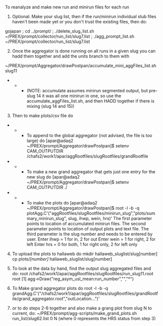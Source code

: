 To reanalyze and make new run and minirun files for each run

1) Optional: Make your slug list, then if the run/minirun individual stub files haven't been made yet or you don't trust the existing files, then do:

 gojapan ; cd ../prompt/ ; ./delete_slug_list.sh ~/PREX/prompt/collector/run_list/slug7.list ; ./agg_prompt_list.sh ~/PREX/prompt/collector/run_list/slug7.list

2) Once the aggregator is done running on all runs in a given slug you can hadd them together and add the units branch to them with

 ~/PREX/prompt/Aggregator/drawPostpan/accumulate_mini_aggFiles_list.sh slug11

 - - - (NOTE: accumulate assumes minirun segmented output, but pre-slug 14 it was all one minirun in one, so use the accumulate_aggFiles_list.sh, and then HADD together if there is mixing (slug 14 and 15))

3) Then to make plots/csv file do

 - - - To append to the global aggregator (not advised, the file is too large) do
 [apar@adaq2 ~/PREX/prompt/Aggregator/drawPostpan]$ setenv CAM_OUTPUTDIR /chafs2/work1/apar/aggRootfiles/slugRootfiles/grandRootfile
 - - - To make a new grand aggregator that gets just one entry for the new slug do
 [apar@adaq2 ~/PREX/prompt/Aggregator/drawPostpan]$ setenv CAM_OUTPUTDIR ./

 - - - To make the plots do
 [apar@adaq2 ~/PREX/prompt/Aggregator/drawPostpan]$ root -l -b -q plotAgg.C'("aggRootfiles/slugRootfiles/minirun_slug","plots/summary_minirun_slug", slug, ihwp, wein, hrs)'
 The first parameter points to location of accumulated minirun files.
 The second parameter points to location of output plots and text file.
 The third parameter is the slug number and needs to be entered by user.
 Enter ihwp = 1 for in, 2 for out
 Enter wein = 1 for right, 2 for left
 Enter hrs = 0 for both, 1 for right only, 2 for left only

4) To upload the plots to hallaweb do
 mkdir hallaweb_sluglist/slug[number]
 cp plots/*[number]* hallaweb_sluglist/slug[number]

5) To look at the data by hand, find the output slug aggregated files and do:
 root /chafs2/work1/apar/aggRootfiles/slugRootfiles/run_slug11.root
 root [1] agg->Draw("reg_asym_usl_mean:run_number","","*")

6) To Make grand aggregator plots do
 root -l -b -q grandAgg.C'("/chafs2/work1/apar/aggRootfiles/slugRootfiles/grandRootfile/grand_aggregator.root","outLocation...")'

7) or to do steps 2-6 together and also make a grang plot from slug N to current, do:
 ~/PREX/prompt/agg-scripts/make_grand_plots.sh run_list/slug62.list 0 N
(where 0 represents the HRS status from step 3)
